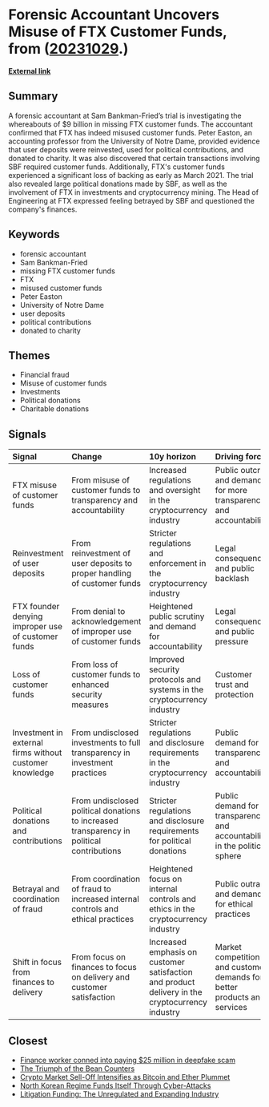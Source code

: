 # __Forensic Accountant Uncovers Misuse of FTX Customer Funds__, from ([20231029](https://kghosh.substack.com/p/20231029).)

__[External link](https://gizmodo.com/sbf-made-billions-disappear-forensic-accountant-found-1850942819)__



## Summary

A forensic accountant at Sam Bankman-Fried’s trial is investigating the whereabouts of $9 billion in missing FTX customer funds. The accountant confirmed that FTX has indeed misused customer funds. Peter Easton, an accounting professor from the University of Notre Dame, provided evidence that user deposits were reinvested, used for political contributions, and donated to charity. It was also discovered that certain transactions involving SBF required customer funds. Additionally, FTX's customer funds experienced a significant loss of backing as early as March 2021. The trial also revealed large political donations made by SBF, as well as the involvement of FTX in investments and cryptocurrency mining. The Head of Engineering at FTX expressed feeling betrayed by SBF and questioned the company's finances.

## Keywords

* forensic accountant
* Sam Bankman-Fried
* missing FTX customer funds
* FTX
* misused customer funds
* Peter Easton
* University of Notre Dame
* user deposits
* political contributions
* donated to charity

## Themes

* Financial fraud
* Misuse of customer funds
* Investments
* Political donations
* Charitable donations

## Signals

| Signal                                                  | Change                                                                                    | 10y horizon                                                                                     | Driving force                                                             |
|:--------------------------------------------------------|:------------------------------------------------------------------------------------------|:------------------------------------------------------------------------------------------------|:--------------------------------------------------------------------------|
| FTX misuse of customer funds                            | From misuse of customer funds to transparency and accountability                          | Increased regulations and oversight in the cryptocurrency industry                              | Public outcry and demand for more transparency and accountability         |
| Reinvestment of user deposits                           | From reinvestment of user deposits to proper handling of customer funds                   | Stricter regulations and enforcement in the cryptocurrency industry                             | Legal consequences and public backlash                                    |
| FTX founder denying improper use of customer funds      | From denial to acknowledgement of improper use of customer funds                          | Heightened public scrutiny and demand for accountability                                        | Legal consequences and public pressure                                    |
| Loss of customer funds                                  | From loss of customer funds to enhanced security measures                                 | Improved security protocols and systems in the cryptocurrency industry                          | Customer trust and protection                                             |
| Investment in external firms without customer knowledge | From undisclosed investments to full transparency in investment practices                 | Stricter regulations and disclosure requirements in the cryptocurrency industry                 | Public demand for transparency and accountability                         |
| Political donations and contributions                   | From undisclosed political donations to increased transparency in political contributions | Stricter regulations and disclosure requirements for political donations                        | Public demand for transparency and accountability in the political sphere |
| Betrayal and coordination of fraud                      | From coordination of fraud to increased internal controls and ethical practices           | Heightened focus on internal controls and ethics in the cryptocurrency industry                 | Public outrage and demand for ethical practices                           |
| Shift in focus from finances to delivery                | From focus on finances to focus on delivery and customer satisfaction                     | Increased emphasis on customer satisfaction and product delivery in the cryptocurrency industry | Market competition and customer demands for better products and services  |

## Closest

* [Finance worker conned into paying $25 million in deepfake scam](d58f865ef4ddbe1ee773770b8910a10b)
* [The Triumph of the Bean Counters](74640ec9669a4ca9964b6a3aca93f336)
* [Crypto Market Sell-Off Intensifies as Bitcoin and Ether Plummet](3df21712dc64230ab6f16aea00683d3f)
* [North Korean Regime Funds Itself Through Cyber-Attacks](53bd93132837d364cdf6eb18576aa8bb)
* [Litigation Funding: The Unregulated and Expanding Industry](4e8e2c73e225932e90e085ff0a36da60)